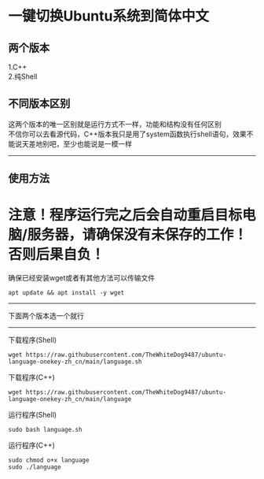 # 一键切换Ubuntu系统到简体中文
## 两个版本
1.C++  
2.纯Shell  
## 不同版本区别
这两个版本的唯一区别就是运行方式不一样，功能和结构没有任何区别  
不信你可以去看源代码，C++版本我只是用了system函数执行shell语句，效果不能说天差地别吧，至少也能说是一模一样
***
## 使用方法
# **注意！程序运行完之后会自动重启目标电脑/服务器，请确保没有未保存的工作！否则后果自负！**
确保已经安装wget或者有其他方法可以传输文件  
```shell
apt update && apt install -y wget
```
***
下面两个版本选一个就行
***
下载程序(Shell)
```shell
wget https://raw.githubusercontent.com/TheWhiteDog9487/ubuntu-language-onekey-zh_cn/main/language.sh
```
下载程序(C++)
```shell
wget https://raw.githubusercontent.com/TheWhiteDog9487/ubuntu-language-onekey-zh_cn/main/language
```
运行程序(Shell)
```shell
sudo bash language.sh
```
运行程序(C++)
```shell
sudo chmod o+x language
sudo ./language
```